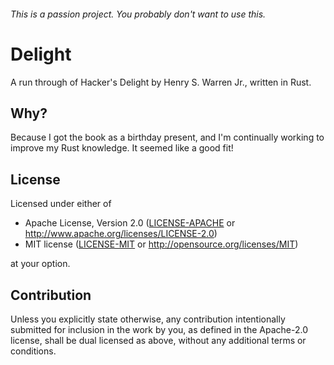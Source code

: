 ###### This is a passion project. You probably don't want to use this.

# Delight

A run through of Hacker's Delight by Henry S. Warren Jr., written in Rust.

## Why?

Because I got the book as a birthday present, and I'm continually working to
improve my Rust knowledge. It seemed like a good fit!

## License

Licensed under either of

 * Apache License, Version 2.0
   ([LICENSE-APACHE](LICENSE-APACHE) or http://www.apache.org/licenses/LICENSE-2.0)
 * MIT license
   ([LICENSE-MIT](LICENSE-MIT) or http://opensource.org/licenses/MIT)

at your option.

## Contribution

Unless you explicitly state otherwise, any contribution intentionally submitted
for inclusion in the work by you, as defined in the Apache-2.0 license, shall be
dual licensed as above, without any additional terms or conditions.
